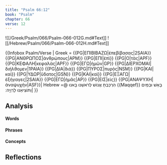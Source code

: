 ```yaml
---
title: "Psalm 66:12"
book: "Psalm"
chapter: 66
verse: 12
---
```

![[/Greek/Psalm/066/Psalm-066-012G.md#Text]]
![[/Hebrew/Psalm/066/Psalm-066-012H.md#Text]]

{{Infobox Psalm/Verse |
Greek = {{PG|ΕΠΙΒΙΒΑΖΩ|ἐπεβίβασας|2SAIA}} {{PG|ΑΝΘΡΩΠΟΣ|ἀνθρώπους|APM}} {{PG|ΕΠΙ|ἐπὶ}} {{PG|Ο|τὰς|APF}} {{PG|ΚΕΦΑΛΗ|κεφαλὰς|APF}} {{PG|ΕΓΩ|ἡμῶν|GP}} {{PG|ΔΙΕΡΧΟΜΑΙ|διήλθομεν|1PAIA}} {{PG|ΔΙΑ|διὰ}} {{PG|ΠΥΡΟΣ|πυρὸς|NSM}} {{PG|ΚΑΙ|καὶ}} {{PG|ΥΔΩΡ|ὕδατος|GSN}} {{PG|ΚΑΙ|καὶ}} {{PG|ΕΞΑΓΩ|ἐξήγαγες|2SAIA}} {{PG|ΕΓΩ|ἡμᾶς|AP}} {{PG|ΕΙΣ|εἰς}} {{PG|ΑΝΑΨΥΧΗ|ἀναψυχήν|ASF}}|
Hebrew =@
הִרְכַּבְתָּ
אֱנוֹשׁ
לְרֹאשֵׁנוּ
בָּאנוּ
{{Maqqef}}
בָאֵשׁ
וּבַמַּיִם
וַתּוֹצִיאֵנוּ
לָרְוָיָה
׃|
}}

## Analysis

#### Words

#### Phrases

#### Concepts

## Reflections
